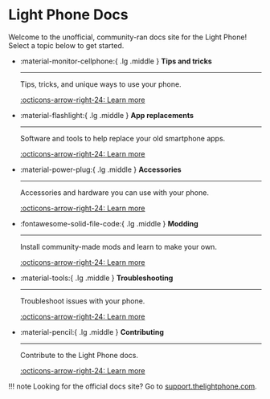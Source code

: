 # Light Phone Docs

Welcome to the unofficial, community-ran docs site for the Light Phone! Select a topic below to get started.

<div class="grid cards" markdown>

-   :material-monitor-cellphone:{ .lg .middle } __Tips and tricks__

    ---

    Tips, tricks, and unique ways to use your phone.

    [:octicons-arrow-right-24: Learn more](./tips_and_tricks.md)

-   :material-flashlight:{ .lg .middle } __App replacements__

    ---

    Software and tools to help replace your old smartphone apps.

    [:octicons-arrow-right-24: Learn more](./app_replacements.md)

-   :material-power-plug:{ .lg .middle } __Accessories__

    ---

    Accessories and hardware you can use with your phone.

    [:octicons-arrow-right-24: Learn more](./accessories.md)

-   :fontawesome-solid-file-code:{ .lg .middle } __Modding__

    ---

    Install community-made mods and learn to make your own.

    [:octicons-arrow-right-24: Learn more](./modding.md)

-   :material-tools:{ .lg .middle } __Troubleshooting__

    ---

    Troubleshoot issues with your phone.

    [:octicons-arrow-right-24: Learn more](./troubleshooting.md)

-   :material-pencil:{ .lg .middle } __Contributing__

    ---

    Contribute to the Light Phone docs.

    [:octicons-arrow-right-24: Learn more](./contributing.md)
</div>

!!! note
    Looking for the official docs site? Go to [support.thelightphone.com](https://support.thelightphone.com/).
